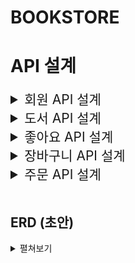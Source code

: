 # BOOKSTORE

# API 설계

<details>
    <summary style="font-size: 1.5em;"> 회원 API 설계 </summary>
    <div markdown="1">

### 1. 회원 가입

-   Method
    -   POST
-   URI
    -   /join
-   HTTP status code
    -   성공 201
-   Request Body
    ```javascript
    {
        email: "사용자가 입력한 이메일",
        password: "사용자가 입력한 비밀번호"
    }
    ```
-   Response Body

### 2. 로그인

-   Method
    -   POST
-   URI
    -   /login
-   HTTP status code
    -   성공 200
-   Request Body
    ```javascript
    {
        email: "사용자가 입력한 이메일",
        password: "사용자가 입력한 비밀번호"
    }
    ```
-   Response Body
    -   JWT Token

### 3. 비밀번호 초기화 요청

-   Method
    -   POST
-   URI
    -   /reset
-   HTTP status code
    -   성공 200
-   Request Body
    ```javascript
    {
        email: '사용자가 입력한 이메일',
    }
    ```
-   Response Body

### 4. 비밀번호 초기화 (수정)

-   Method
    -   PUT
-   URI
    -   /reset
-   HTTP status code
    -   성공 200
-   Request Body
    ```javascript
    {
        password: '사용자가 입력한 비밀번호',
    }
    ```
-   Response Body

        </div>

</details>
<details>
    <summary style="font-size: 1.5em;"> 도서 API 설계 </summary>
    <div markdown="2">

### 1. 전체 도서 조회

-   추가 고려 사항
    -   이미지 경로
    -   8개씩 보내주기
-   Method
    -   GET
-   URI
    -   /books
-   HTTP status code
    -   성공 200
-   Request Body

-   Response Body

    ```javascript
    [
        {
            book_id: 도서 id,
            title: "도서 제목",
            author: "도서 작가",
            summary: "도서 요약 설명",
            price: 가격,
            likes: 좋아요 수,
            published_date: "출간일"
        },
        {
            book_id: 도서 id,
            title: "도서 제목",
            author: "도서 작가",
            summary: "도서 요약 설명",
            price: 가격,
            likes: 좋아요 수,
            published_date: "출간일"
        }
        ...
    ]

    ```

### 2. 개별 도서 조회

-   추가 고려 사항
    -   이미지 경로
-   Method
    -   GET
-   URI
    -   /books/{bookId}
-   HTTP status code
    -   성공 200
-   Request Body

-   Response Body

    ```javascript
    {
        book_id: 도서 id,
        title: "도서 제목",
        category: "도서 카테고리",
        format: "도서 포맷",
        author: "도서 작가",
        isbn: "isbn",
        pages: "쪽 수",
        summary: "도서 요약 설명",
        description: "도서 상세 설명",
        index: "목차",
        price: 가격,
        likes: 좋아요 수,
        published_date: "출간일"
    }

    ```

### 3. 카테고리별 도서 목록 조회

-   고려 사항
    -   new: true => 신간 조회(기준: 출간일 30일 이내)(완료)
    -   이미지 경로
    -   카테고리 id 설정 방법
-   Method
    -   GET
-   URI
    -   /books?categoryId={categoryId}&new={boolean}
-   HTTP status code
    -   성공 200
-   Request Body
-   Response Body

    ```javascript
    [
        {
            book_id: 도서 id,
            category_id: 도서 카테고리 id,
            title: "도서 제목",
            author: "도서 작가",
            summary: "도서 요약 설명",
            price: 가격,
            likes: 좋아요 수,
            published_date: "출간일"
        },
        {
            book_id: 도서 id,
            title: "도서 제목",
            category: "도서 카테고리",
            author: "도서 작가",
            summary: "도서 요약 설명",
            price: 가격,
            likes: 좋아요 수,
            published_date: "출간일"
        }
        ...
    ]

    ```

    </div>

</details>

<details>
    <summary style="font-size: 1.5em;"> 좋아요 API 설계 </summary>
    <div markdown="3">

### 1. 좋아요 추가

-   Method
    -   POST
-   URI
    -   /likes/{book_id}
-   HTTP status code
    -   성공 200
-   Request Body

-   Response Body

### 2. 좋아요 취소

-   Method
    -   DELETE
-   URI
    -   /likes/{book_id}
-   HTTP status code
    -   성공 200
-   Request Body

-   Response Body
    </div>

</details>

<details>
    <summary style="font-size: 1.5em;"> 장바구니 API 설계 </summary>
    <div markdown="4">

### 1. 장바구니 담기

-   Method
    -   POST
-   URI
    -   /cart
-   HTTP status code
    -   성공 201
-   Request Body

    ```javascript
    {
        book_id: 도서 id,
        count: 수량
    }
    ```

-   Response Body

### 2. 장바구니 조회

-   Method
    -   GET
-   URI
    -   /cart
-   HTTP status code
    -   성공 200
-   Request Body
-   Response Body

    ```javascript
    [
        {
            book_id: 도서 id,
            title: "도서 제목",
            summary: "도서 요약",
            count: 수량,
            price: 가격
        },
        {
            book_id: 도서 id,
            title: "도서 제목",
            summary: "도서 요약",
            count: 수량,
            price: 가격
        },
        ...
    ]
    ```

### 3. 장바구니 삭제

-   Method
    -   DELETE
-   URI
    -   /cart/{cart_id}
-   HTTP status code
    -   성공 200
-   Request Body

-   Response Body

### 4. (장바구니에서 선택한) 주문 "예상" 상품 목록 조회

-   Method
    -   GET
-   URI
    -   /cart
-   HTTP status code
    -   성공 200
-   Request Body

    ```javascript
    [
        {cart_item_id: 장바구니 도서 id},
        {cart_item_id: 장바구니 도서 id},
        ...
    ]
    ```

-   Response Body

    ```javascript
    [
        {
            cart_item_id: 장바구니 도서 id,
            book_id: 도서 id,
            title: "도서 제목",
            summary: "도서 요약",
            count: 수량,
            price: 가격
        },
        {
            cart_item_id: 장바구니 도서 id,
            book_id: 도서 id,
            title: "도서 제목",
            summary: "도서 요약",
            count: 수량,
            price: 가격
        },
        ...
    ]
    ```

    </div>

</details>

<details>
    <summary style="font-size: 1.5em;"> 주문 API 설계 </summary>
    <div markdown="5">

### 1. 주문하기

-   고려 사항

    -   주문하기 = 주문 등록(INSERT)
    -   장바구니 테이블에서 주문된 상품(DELETE)

-   Method
    -   POST
-   URI
    -   /orders
-   HTTP status code
    -   성공 201
-   Request Body

    ```javascript
    {
        items:
        [
            {
                cart_item_id: 장바구니 도서 id,
                book_id: 도서 id,
                count: 수량
            },
            {
                cart_item_id: 장바구니 도서 id,
                book_id: 도서 id,
                count: 수량
            }
            ...
        ]
        delivery: {
            adress: "주소",
            receiver: "받는 사람",
            contact: "010-0000-0000",
        }
        book_title: "대표 책 제목",
        total_price: "총 금액",
        total_count: "총 수량"
    }
    ```

-   Response Body

### 2. 주문 내역 조회

-   Method
    -   GET
-   URI
    -   /orders
-   HTTP status code
    -   성공 200
-   Request Body

-   Response Body
    ```javascript
    [
        {
            order_id: "주문 id",
            created_at: "주문 일자",
            delivery: {
                adress: "배송지 주소",
                receiver: "받는 사람 이름",
                contact: "010-0000-0000",
            },
            book_title: "대표 책 제목",
            total_price: "총 결제 금액",
            total_count: "총 수량"
        },
        {
            order_id: "주문 id",
            created_at: "주문 일자",
            delivery: {
                adress: "배송지 주소",
                receiver: "받는 사람 이름",
                contact: "010-0000-0000",
            },
            book_title: "대표 책 제목",
            total_price: "총 결제 금액",
            total_count: "총 수량"
        }
        ...
    ]
    ```

### 3. 주문 상세 상품 조회

-   Method
    -   GET
-   URI
    -   /orders/{order_id}
-   HTTP status code
    -   성공 200
-   Request Body

-   Response Body

    ```javascript
    [
        {
            book_id: "도서 id",
            title: "책 제목",
            author: "작가명",
            price: 가격,
            count: 수량,
        },
        {
            book_id: "도서 id",
            title: "책 제목",
            author: "작가명",
            price: 가격,
            count: 수량,
        }
        ...
    ]
    ```

    </div>

</details>

<br>

## ERD (초안)

<details>
<summary> 펼쳐보기 </summary>
<div markdown="1">

![erd_image](https://github.com/namu56/book-store-project/assets/107787137/eb284cfa-e072-4c0a-ae3a-b7d93fd07e4c)

</div>
</details>
